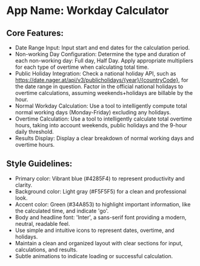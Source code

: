 # **App Name**: Workday Calculator

## Core Features:

- Date Range Input: Input start and end dates for the calculation period.
- Non-working Day Configuration: Determine the type and duration of each non-working day: Full day, Half Day. Apply appropriate multipliers for each type of overtime when calculating total time.
- Public Holiday Integration: Check a national holiday API, such as https://date.nager.at/api/v3/publicholidays/{year}/{countryCode}, for the date range in question. Factor in the official national holidays to overtime calculations, assuming weekends+holidays are billable by the hour.
- Normal Workday Calculation: Use a tool to intelligently compute total normal working days (Monday-Friday) excluding any holidays.
- Overtime Calculation: Use a tool to intelligently calculate total overtime hours, taking into account weekends, public holidays and the 9-hour daily threshold.
- Results Display: Display a clear breakdown of normal working days and overtime hours.

## Style Guidelines:

- Primary color: Vibrant blue (#4285F4) to represent productivity and clarity.
- Background color: Light gray (#F5F5F5) for a clean and professional look.
- Accent color: Green (#34A853) to highlight important information, like the calculated time, and indicate 'go'.
- Body and headline font: 'Inter', a sans-serif font providing a modern, neutral, readable feel.
- Use simple and intuitive icons to represent dates, overtime, and holidays.
- Maintain a clean and organized layout with clear sections for input, calculations, and results.
- Subtle animations to indicate loading or successful calculation.